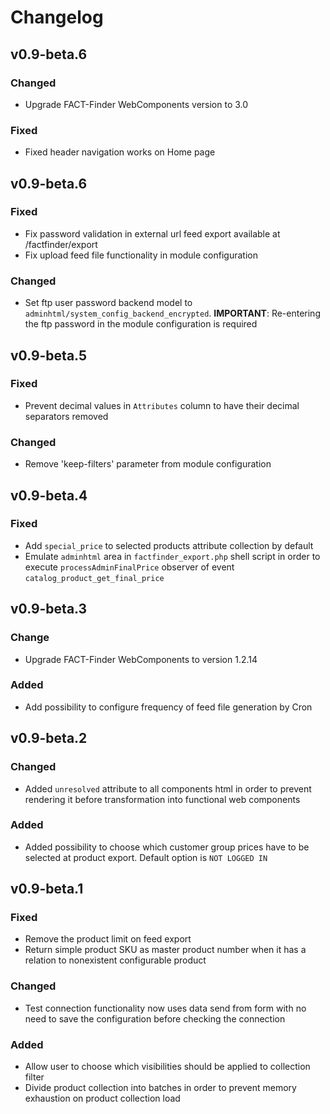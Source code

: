 # Changelog
## v0.9-beta.6
### Changed
- Upgrade FACT-Finder WebComponents version to 3.0
### Fixed
- Fixed header navigation works on Home page

## v0.9-beta.6
### Fixed
- Fix password validation in external url feed export available at /factfinder/export
- Fix upload feed file functionality in module configuration

### Changed
- Set ftp user password backend model to `adminhtml/system_config_backend_encrypted`.
  **IMPORTANT**: Re-entering the ftp password in the module configuration is required

## v0.9-beta.5
### Fixed
- Prevent decimal values in `Attributes` column to have their decimal separators removed

### Changed
- Remove 'keep-filters' parameter from module configuration

## v0.9-beta.4
### Fixed
- Add `special_price` to selected products attribute collection by default
- Emulate `adminhtml` area in `factfinder_export.php` shell script in order to execute `processAdminFinalPrice`
  observer of event `catalog_product_get_final_price`

## v0.9-beta.3
### Change
- Upgrade FACT-Finder WebComponents to version 1.2.14

### Added
- Add possibility to configure frequency of feed file generation by Cron

## v0.9-beta.2
### Changed
- Added `unresolved` attribute to all components html in order to prevent rendering it before transformation into
  functional web components

### Added
- Added possibility to choose which customer group prices have to be selected at product export.
  Default option is `NOT LOGGED IN`


## v0.9-beta.1
### Fixed
- Remove the product limit on feed export
- Return simple product SKU as master product number when it has a relation to nonexistent configurable product

### Changed
- Test connection functionality now uses data send from form with no need to save the configuration before checking
  the connection

### Added
- Allow user to choose which visibilities should be applied to collection filter
- Divide product collection into batches in order to prevent memory exhaustion on product collection load
